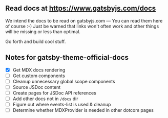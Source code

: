 ## Read docs at https://www.gatsbyjs.com/docs

We intend the docs to be read on gatsbyjs.com — You can read them here of course
:-) Just be warned that links won't often work and other things will be missing
or less than optimal.

Go forth and build cool stuff.

## Notes for gatsby-theme-official-docs

- [x] Get MDX docs rendering
- [ ] Get custom components
- [ ] Cleanup unnecessary global scope components
- [ ] Source JSDoc content
- [ ] Create pages for JSDoc API references
- [ ] Add other docs not in `/docs` dir
- [ ] Figure out where events-list is used & cleanup
- [ ] Determine whether MDXProvider is needed in other dotcom pages
